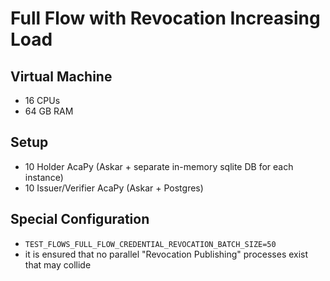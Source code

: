 # Full Flow with Revocation Increasing Load

## Virtual Machine
- 16 CPUs
- 64 GB RAM

## Setup
- 10 Holder AcaPy (Askar + separate in-memory sqlite DB for each instance)
- 10 Issuer/Verifier AcaPy (Askar + Postgres)   

## Special Configuration
- `TEST_FLOWS_FULL_FLOW_CREDENTIAL_REVOCATION_BATCH_SIZE=50`
- it is ensured that no parallel "Revocation Publishing" processes exist that may collide

